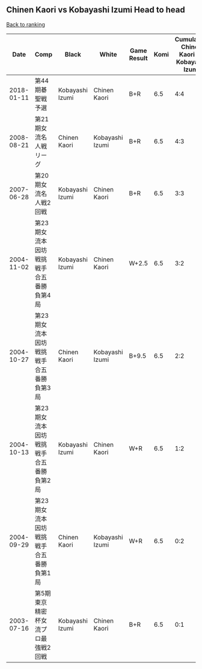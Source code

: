 ## Chinen Kaori vs Kobayashi Izumi Head to head

[Back to ranking](../../index.md)




| **Date** | **Comp** | **Black** | **White** | **Game Result** | **Komi** | **Cumulative Chinen Kaori Vs Kobayashi Izumi** | **Chinen Kaori Streak** | **Kobayashi Izumi Streak** | 
| --- | --- | --- | --- | --- | --- | --- | --- | --- |
| 2018-01-11 | 第44期碁聖戦予選 | Kobayashi Izumi | Chinen Kaori | B+R | 6.5 | 4:4 | 0 | 1 | 
| 2008-08-21 | 第21期女流名人戦リーグ | Chinen Kaori | Kobayashi Izumi | B+R | 6.5 | 4:3 | 1 | 0 | 
| 2007-06-28 | 第20期女流名人戦2回戦 | Kobayashi Izumi | Chinen Kaori | B+R | 6.5 | 3:3 | 0 | 1 | 
| 2004-11-02 | 第23期女流本因坊戦挑戦手合五番勝負第4局 | Kobayashi Izumi | Chinen Kaori | W+2.5 | 6.5 | 3:2 | 3 | 0 | 
| 2004-10-27 | 第23期女流本因坊戦挑戦手合五番勝負第3局 | Chinen Kaori | Kobayashi Izumi | B+9.5 | 6.5 | 2:2 | 2 | 0 | 
| 2004-10-13 | 第23期女流本因坊戦挑戦手合五番勝負第2局 | Kobayashi Izumi | Chinen Kaori | W+R | 6.5 | 1:2 | 1 | 0 | 
| 2004-09-29 | 第23期女流本因坊戦挑戦手合五番勝負第1局 | Chinen Kaori | Kobayashi Izumi | W+R | 6.5 | 0:2 | 0 | 2 | 
| 2003-07-16 | 第5期東京精密杯女流プロ最強戦2回戦 | Kobayashi Izumi | Chinen Kaori | B+R | 6.5 | 0:1 | 0 | 1 |





